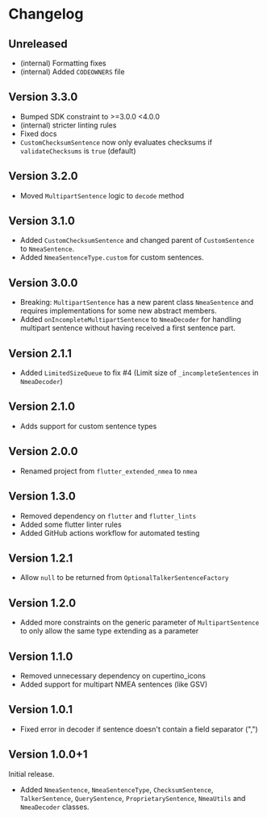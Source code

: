 Changelog
=========

Unreleased
----------

* (internal) Formatting fixes
* (internal) Added `CODEOWNERS` file

Version 3.3.0
-------------

* Bumped SDK constraint to >=3.0.0 <4.0.0
* (internal) stricter linting rules
* Fixed docs
* `CustomChecksumSentence` now only evaluates checksums if `validateChecksums` is `true` (default)

Version 3.2.0
-------------

* Moved `MultipartSentence` logic to `decode` method

Version 3.1.0
-------------

* Added `CustomChecksumSentence` and changed parent of `CustomSentence` to `NmeaSentence`.
* Added `NmeaSentenceType.custom` for custom sentences.

Version 3.0.0
-------------

* Breaking: `MultipartSentence` has a new parent class `NmeaSentence` and requires implementations
  for some new abstract members.
* Added `onIncompleteMultipartSentence` to `NmeaDecoder` for handling multipart sentence without
  having received a first sentence part.

Version 2.1.1
-------------

* Added `LimitedSizeQueue` to fix #4 (Limit size of `_incompleteSentences` in `NmeaDecoder`)

Version 2.1.0
-------------

* Adds support for custom sentence types

Version 2.0.0
-------------

* Renamed project from `flutter_extended_nmea` to `nmea`

Version 1.3.0
-------------

* Removed dependency on `flutter` and `flutter_lints`
* Added some flutter linter rules
* Added GitHub actions workflow for automated testing

Version 1.2.1
-------------

* Allow `null` to be returned from `OptionalTalkerSentenceFactory`

Version 1.2.0
-------------

* Added more constraints on the generic parameter of `MultipartSentence` to only allow the same type
  extending as a parameter

Version 1.1.0
-------------

* Removed unnecessary dependency on cupertino_icons
* Added support for multipart NMEA sentences (like GSV)

Version 1.0.1
-------------

* Fixed error in decoder if sentence doesn't contain a field separator (",")

Version 1.0.0+1
-------------

Initial release.

* Added `NmeaSentence`, `NmeaSentenceType`, `ChecksumSentence`, `TalkerSentence`, `QuerySentence`,
  `ProprietarySentence`, `NmeaUtils` and `NmeaDecoder` classes.